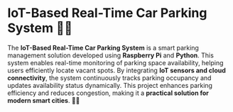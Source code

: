 # IoT-Based Real-Time Car Parking System 🚗🔌  

The **IoT-Based Real-Time Car Parking System** is a smart parking management solution developed using **Raspberry Pi** and **Python**. This system enables real-time monitoring of parking space availability, helping users efficiently locate vacant spots. By integrating **IoT sensors and cloud connectivity**, the system continuously tracks parking occupancy and updates availability status dynamically. This project enhances parking efficiency and reduces congestion, making it a **practical solution for modern smart cities**. 🚦📡  
